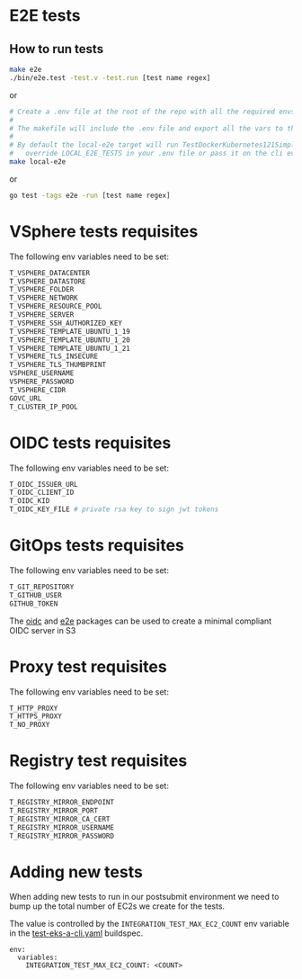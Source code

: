 # E2E tests

## How to run tests
```sh
make e2e
./bin/e2e.test -test.v -test.run [test name regex]
```
or
```sh
# Create a .env file at the root of the repo with all the required envs vars listed below
#
# The makefile will include the .env file and export all the vars to the environment for you
#
# By default the local-e2e target will run TestDockerKubernetes121SimpleFlow. You can either 
#   override LOCAL_E2E_TESTS in your .env file or pass it on the cli every time (i.e LOCAL_E2E_TESTS=TestDockerKubernetes121SimpleFlow)
make local-e2e
```
or
```sh
go test -tags e2e -run [test name regex]
```

# VSphere tests requisites
The following env variables need to be set:

```sh
T_VSPHERE_DATACENTER
T_VSPHERE_DATASTORE
T_VSPHERE_FOLDER
T_VSPHERE_NETWORK
T_VSPHERE_RESOURCE_POOL
T_VSPHERE_SERVER
T_VSPHERE_SSH_AUTHORIZED_KEY
T_VSPHERE_TEMPLATE_UBUNTU_1_19
T_VSPHERE_TEMPLATE_UBUNTU_1_20
T_VSPHERE_TEMPLATE_UBUNTU_1_21
T_VSPHERE_TLS_INSECURE
T_VSPHERE_TLS_THUMBPRINT
VSPHERE_USERNAME
VSPHERE_PASSWORD
T_VSPHERE_CIDR
GOVC_URL
T_CLUSTER_IP_POOL
```

# OIDC tests requisites
The following env variables need to be set:

```sh
T_OIDC_ISSUER_URL
T_OIDC_CLIENT_ID
T_OIDC_KID
T_OIDC_KEY_FILE # private rsa key to sign jwt tokens
```

# GitOps tests requisites
The following env variables need to be set:

```sh
T_GIT_REPOSITORY
T_GITHUB_USER
GITHUB_TOKEN
```
The [oidc](https://github.com/aws/eks-anywhere/blob/main/internal/pkg/oidc/server.go) and [e2e](https://github.com/aws/eks-anywhere/blob/main/internal/test/e2e/oidc.go) packages can be used to create a minimal compliant OIDC server in S3 

# Proxy test requisites
The following env variables need to be set:

```sh
T_HTTP_PROXY
T_HTTPS_PROXY
T_NO_PROXY
```

# Registry test requisites
The following env variables need to be set:

```sh
T_REGISTRY_MIRROR_ENDPOINT
T_REGISTRY_MIRROR_PORT
T_REGISTRY_MIRROR_CA_CERT
T_REGISTRY_MIRROR_USERNAME
T_REGISTRY_MIRROR_PASSWORD
```

# Adding new tests
When adding new tests to run in our postsubmit environment we need to bump up the total number of EC2s we create for the tests.

The value is controlled by the `INTEGRATION_TEST_MAX_EC2_COUNT` env variable in the [test-eks-a-cli.yaml](https://github.com/aws/eks-anywhere/blob/main/cmd/integration_test/build/buildspecs/test-eks-a-cli.yml) buildspec.

```
env:
  variables:
    INTEGRATION_TEST_MAX_EC2_COUNT: <COUNT>
```